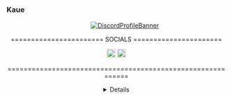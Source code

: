 ### Kaue

![]()
<br>
 ㅤㅤㅤㅤㅤㅤㅤㅤㅤㅤㅤㅤㅤㅤㅤ[![DiscordProfileBanner](https://discord.c99.nl/widget/theme-4/348321064738095104.png)](https://discord.com/users/348321064738095104/)
<br>
  <p style="text-align: center;"align="center">======================= SOCIALS ======================</p>
  <p style="text-align: center;"align="center"><a href="https://www.instagram.com/evilkauee"><code><img alt="instagram" height="20" src="https://www.instagram.com/static/images/ico/favicon-192.png/68d99ba29cc8.png"></code></a> <a href="https://steamcommunity.com/id/evilkaue/"><code><img alt="instagram" height="20" src="https://cdn.freebiesupply.com/images/large/2x/steam-logo-transparent.png"></code></a>
  <p style="text-align: center;"align="center">============================================================</p>
<details style='text-align: center;' align='center'>

<!-- kaue lindo -->
